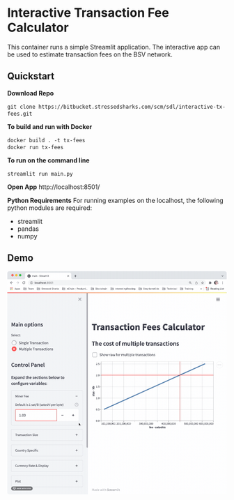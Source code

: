 # Interactive Transaction Fee Calculator
This container runs a simple Streamlit application. 
The interactive app can be used to estimate transaction fees on the BSV network. 

## Quickstart
**Download Repo**

    git clone https://bitbucket.stressedsharks.com/scm/sdl/interactive-tx-fees.git

**To build and run with Docker**

    docker build . -t tx-fees
    docker run tx-fees

**To run on the command line**

    streamlit run main.py

**Open App**
http://localhost:8501/

**Python Requirements**
For running examples on the localhost, the following python modules are required:
- streamlit
- pandas
- numpy


 ## Demo

![](docs/tx_fees.gif)
